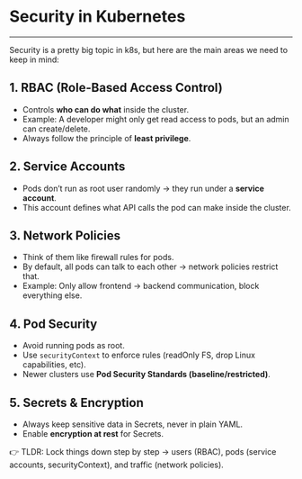 # Security in Kubernetes

---

Security is a pretty big topic in k8s, but here are the main areas we need to keep in mind:

## 1. RBAC (Role-Based Access Control)
- Controls **who can do what** inside the cluster.  
- Example: A developer might only get read access to pods, but an admin can create/delete.  
- Always follow the principle of **least privilege**.

## 2. Service Accounts
- Pods don’t run as root user randomly → they run under a **service account**.  
- This account defines what API calls the pod can make inside the cluster.  

## 3. Network Policies
- Think of them like firewall rules for pods.  
- By default, all pods can talk to each other → network policies restrict that.  
- Example: Only allow frontend → backend communication, block everything else.  

## 4. Pod Security
- Avoid running pods as root.  
- Use `securityContext` to enforce rules (readOnly FS, drop Linux capabilities, etc).  
- Newer clusters use **Pod Security Standards (baseline/restricted)**.  

## 5. Secrets & Encryption
- Always keep sensitive data in Secrets, never in plain YAML.  
- Enable **encryption at rest** for Secrets.  

👉 TLDR: Lock things down step by step → users (RBAC), pods (service accounts, securityContext), and traffic (network policies).
